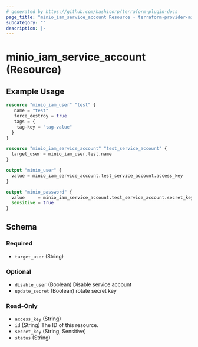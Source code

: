 ```yaml
---
# generated by https://github.com/hashicorp/terraform-plugin-docs
page_title: "minio_iam_service_account Resource - terraform-provider-minio"
subcategory: ""
description: |-
---
```


# minio_iam_service_account (Resource)

## Example Usage

```terraform
resource "minio_iam_user" "test" {
   name = "test"
   force_destroy = true
   tags = {
    tag-key = "tag-value"
  }
}

resource "minio_iam_service_account" "test_service_account" {
  target_user = minio_iam_user.test.name
}

output "minio_user" {
  value = minio_iam_service_account.test_service_account.access_key
}

output "minio_password" {
  value     = minio_iam_service_account.test_service_account.secret_key
  sensitive = true
}
```

<!-- schema generated by tfplugindocs -->

## Schema

### Required

- `target_user` (String)

### Optional

- `disable_user` (Boolean) Disable service account
- `update_secret` (Boolean) rotate secret key

### Read-Only

- `access_key` (String)
- `id` (String) The ID of this resource.
- `secret_key` (String, Sensitive)
- `status` (String)
